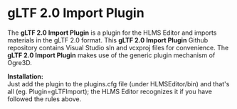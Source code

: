 # gLTF 2.0 Import Plugin

The __gLTF 2.0 Import Plugin__ is a plugin for the HLMS Editor and imports materials in the gLTF 2.0 format.
This __gLTF 2.0 Import Plugin__ Github repository contains Visual Studio sln and vcxproj files for convenience.
The __gLTF 2.0 Import Plugin__ makes use of the generic plugin mechanism of Ogre3D.

**Installation:**  
Just add the plugin to the plugins.cfg file (under HLMSEditor/bin) and that's all (eg. Plugin=gLTFImport); the HLMS Editor recognizes it if you have followed the rules above.